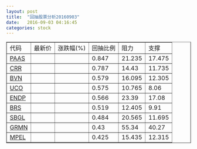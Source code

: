 ```yaml
---
layout: post
title:  "回抽股票分析20160903"
date:   2016-09-03 04:16:45
categories: stock
---
```

<script type="text/javascript">
var stockList = []
stockList.push('gb_paas');
stockList.push('gb_crr');
stockList.push('gb_bvn');
stockList.push('gb_uco');
stockList.push('gb_endp');
stockList.push('gb_brs');
stockList.push('gb_sbgl');
stockList.push('gb_grmn');
stockList.push('gb_mpel');
</script>
<table border="1">
 <tr>
 <td>代码</td>
 <td>最新价</td>
 <td>涨跌幅(%)</td>
 <td>回抽比例</td>
 <td>阻力</td>
 <td>支撑</td>
</tr>
  <tr id="paas">
  <td><a href="http://stock.finance.sina.com.cn/usstock/quotes/PAAS.html" target="_blank">PAAS</a></td><td></td><td></td><td>0.847</td><td>21.235</td><td>17.475</td></tr>
  <tr id="crr">
  <td><a href="http://stock.finance.sina.com.cn/usstock/quotes/CRR.html" target="_blank">CRR</a></td><td></td><td></td><td>0.787</td><td>14.43</td><td>11.735</td></tr>
  <tr id="bvn">
  <td><a href="http://stock.finance.sina.com.cn/usstock/quotes/BVN.html" target="_blank">BVN</a></td><td></td><td></td><td>0.579</td><td>16.095</td><td>12.305</td></tr>
  <tr id="uco">
  <td><a href="http://stock.finance.sina.com.cn/usstock/quotes/UCO.html" target="_blank">UCO</a></td><td></td><td></td><td>0.575</td><td>10.765</td><td>8.06</td></tr>
  <tr id="endp">
  <td><a href="http://stock.finance.sina.com.cn/usstock/quotes/ENDP.html" target="_blank">ENDP</a></td><td></td><td></td><td>0.566</td><td>23.39</td><td>17.08</td></tr>
  <tr id="brs">
  <td><a href="http://stock.finance.sina.com.cn/usstock/quotes/BRS.html" target="_blank">BRS</a></td><td></td><td></td><td>0.519</td><td>12.405</td><td>9.91</td></tr>
  <tr id="sbgl">
  <td><a href="http://stock.finance.sina.com.cn/usstock/quotes/SBGL.html" target="_blank">SBGL</a></td><td></td><td></td><td>0.484</td><td>20.565</td><td>11.695</td></tr>
  <tr id="grmn">
  <td><a href="http://stock.finance.sina.com.cn/usstock/quotes/GRMN.html" target="_blank">GRMN</a></td><td></td><td></td><td>0.43</td><td>55.34</td><td>40.27</td></tr>
  <tr id="mpel">
  <td><a href="http://stock.finance.sina.com.cn/usstock/quotes/MPEL.html" target="_blank">MPEL</a></td><td></td><td></td><td>0.425</td><td>15.435</td><td>12.315</td></tr>
</table>
